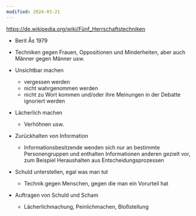 ```yaml
---
modified: 2024-03-21
---
```

https://de.wikipedia.org/wiki/Fünf_Herrschaftstechniken

- Berit Ås 1979
- Techniken gegen Frauen, Oppositionen und Minderheiten, aber auch Männer gegen Männer usw.

- Unsichtbar machen
	- vergessen werden
	- nicht wahrgenommen werden
	- nicht zu Wort kommen und/oder ihre Meinungen in der Debatte ignoriert werden
- Lächerlich machen
	- Verhöhnen usw.
-  Zurückhalten von Information 
	- Informationsbesitzende wenden sich nur an bestimmte Personengruppen und enthalten Informationen anderen gezielt vor, zum Beispiel Heraushalten aus Entscheidungsprozessen
- Schuld unterstellen, egal was man tut 
	- Technik gegen Menschen, gegen die man ein Vorurteil hat
- Auftragen von Schuld und Scham
	- Lächerlichmachung, Peinlichmachen, Bloßstellung

